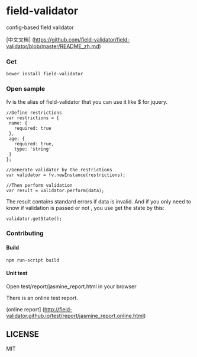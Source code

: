 # field-validator
config-based field validator

[中文文档] (https://github.com/field-validator/field-validator/blob/master/README_zh.md)

### Get
```
bower install field-validator
```

### Open sample

fv is the alias of field-validator that you can use it like $ for jquery.

 ```
//Define restrictions
var restrictions = {
  name: {
    required: true
  },
  age: {
    required: true,
    type: 'string'
  }
};

//Generate validator by the restrictions
var validator = fv.newInstance(restrictions);

//Then perform validation
var result = validator.perform(data);

```

The result contains standard errors if data is invalid. And if you only need to know if validation is passed or not , you use get the state by this:
```
validator.getState();
```

### Contributing

#### Build
```
npm run-script build
```

#### Unit test

Open test/report/jasmine_report.html in your browser

There is an online test report.

(online report] (http://field-validator.github.io/test/report/jasmine_report.online.html)

## LICENSE

MIT
